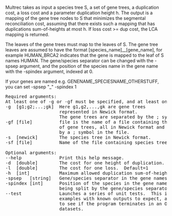 Multrec takes as input a species tree S, a set of gene trees, a duplication cost, a loss cost and a parameter duplication height h.  The output is a mapping of the gene tree nodes to S that minimizes the segmental reconciliation cost, assuming that there exists such a mapping that has duplications sum-of-heights at most h.  If loss cost >= dup cost, the LCA mapping is returned.

The leaves of the gene trees must map to the leaves of S.  The gene tree leaves are assumed to have the format [species_name]__[gene_name], for example HUMAN_BRCA2 indicates that the gene is mapped to the leaf of S names HUMAN.  The gene/species separator can be changed with the -spsep argument, and the position of the species name in the gene name with the -spindex argument, indexed at 0.  

If your genes are named e.g. GENENAME_SPECIESNAME_OTHERSTUFF, you can set -spsep "_" -spindex 1

<pre>
Required arguments:
At least one of -g or -gf must be specified, and at least one of -s or -sf must be specified.
-g 	[g1;g2;...;gk]	Here g1,g2,...,gk are gene trees
					represented in Newick format.  
					The gene trees are separated by the ; symbol.	
-gf [file]			file is the name of a file containing the list 
					of gene trees, all in Newick format and separated 
					by a ; symbol in the file.
-s	[newick]		The species tree in Newick format.
-sf	[file]			Name of the file containing species tree Newick.

Optional arguments:
--help				Print this help message.
-d 	[double]		The cost for one height of duplication.  Default=3
-l	[double]		The cost for one loss.  Default=1
-h	[int]			Maximum allowed duplication sum-of-heights.  Default=20
-spsep   [string]	Gene/species separator in the gene names.  Default=__
-spindex [int]		Position of the species in the gene names, after 
					being split by the gene/species separator.  Default=0
--test				Launches a series of unit tests.  This includes small fixed 
					examples with known outputs to expect, and larger random trees 
					to see if the program terminates in an OK status on more complicated
					datasets.  
</pre>
